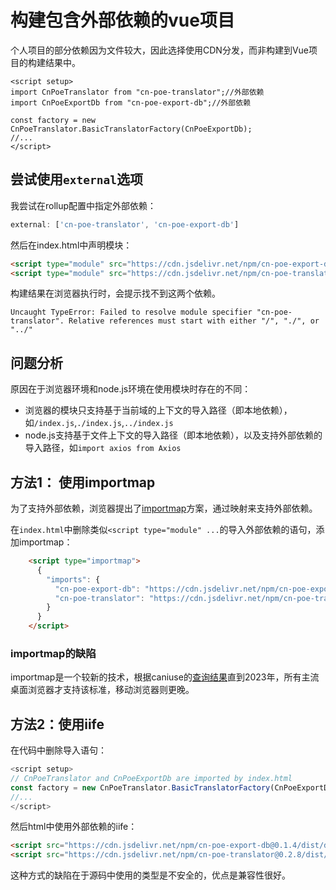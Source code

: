 # 构建包含外部依赖的vue项目

个人项目的部分依赖因为文件较大，因此选择使用CDN分发，而非构建到Vue项目的构建结果中。

```vue
<script setup>
import CnPoeTranslator from "cn-poe-translator";//外部依赖
import CnPoeExportDb from "cn-poe-export-db";//外部依赖

const factory = new CnPoeTranslator.BasicTranslatorFactory(CnPoeExportDb);
//...
</script>
```

## 尝试使用`external`选项

我尝试在rollup配置中指定外部依赖：

```js
external: ['cn-poe-translator', 'cn-poe-export-db']
```

然后在index.html中声明模块：

```html
<script type="module" src="https://cdn.jsdelivr.net/npm/cn-poe-export-db@0.1.4/dist/index.js"></script>
<script type="module" src="https://cdn.jsdelivr.net/npm/cn-poe-translator@0.2.8/dist/index.js"></script>
```

构建结果在浏览器执行时，会提示找不到这两个依赖。

```
Uncaught TypeError: Failed to resolve module specifier "cn-poe-translator". Relative references must start with either "/", "./", or "../"
```

## 问题分析

原因在于浏览器环境和node.js环境在使用模块时存在的不同：

- 浏览器的模块只支持基于当前域的上下文的导入路径（即本地依赖），如`/index.js`,`./index.js`,`../index.js`
- node.js支持基于文件上下文的导入路径（即本地依赖），以及支持外部依赖的导入路径，如`import axios from Axios`
## 方法1： 使用importmap

为了支持外部依赖，浏览器提出了[importmap](https://developer.mozilla.org/en-US/docs/Web/HTML/Element/script/type/importmap)方案，通过映射来支持外部依赖。

在`index.html`中删除类似`<script type="module" ...`的导入外部依赖的语句，添加importmap：

```html
    <script type="importmap">
      {
        "imports": {
          "cn-poe-export-db": "https://cdn.jsdelivr.net/npm/cn-poe-export-db@0.1.4/dist/index.js",
          "cn-poe-translator": "https://cdn.jsdelivr.net/npm/cn-poe-translator@0.2.8/dist/index.js"
        }
      }
    </script>
```

### importmap的缺陷

importmap是一个较新的技术，根据caniuse的[查询结果](https://caniuse.com/?search=importmap)直到2023年，所有主流桌面浏览器才支持该标准，移动浏览器则更晚。

## 方法2：使用iife

在代码中删除导入语句：

```js
<script setup>
// CnPoeTranslator and CnPoeExportDb are imported by index.html
const factory = new CnPoeTranslator.BasicTranslatorFactory(CnPoeExportDb);
//...
</script>
```

然后html中使用外部依赖的iife：

```html
<script src="https://cdn.jsdelivr.net/npm/cn-poe-export-db@0.1.4/dist/db.global.js"></script>
<script src="https://cdn.jsdelivr.net/npm/cn-poe-translator@0.2.8/dist/translator.global.js"></script>
```

这种方式的缺陷在于源码中使用的类型是不安全的，优点是兼容性很好。